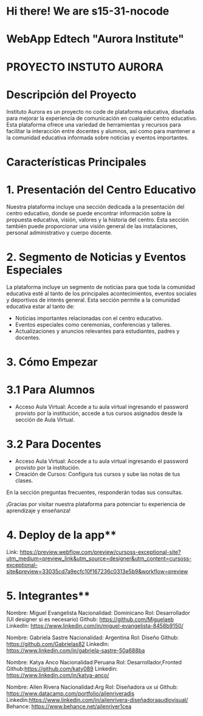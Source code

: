 # Hi there! We are s15-31-nocode
# WebApp Edtech "Aurora Institute"
# PROYECTO INSTUTO AURORA

# Descripción del Proyecto

Instituto Aurora es un proyecto no code de plataforma educativa, diseñada para mejorar la experiencia de comunicación en cualquier centro educativo. Esta plataforma ofrece una variedad de herramientas y recursos para facilitar la interacción entre docentes y alumnos, así como para mantener a la comunidad educativa informada sobre noticias y eventos importantes.

# Características Principales

# 1. Presentación del Centro Educativo

Nuestra plataforma incluye una sección dedicada a la presentación del centro educativo, donde se puede encontrar información sobre la propuesta educativa, visión, valores y la historia del centro. Esta sección también puede proporcionar una visión general de las instalaciones, personal administrativo y cuerpo docente.

# 2. Segmento de Noticias y Eventos Especiales

La plataforma incluye un segmento de noticias para que toda la comunidad educativa esté al tanto de los principales acontecimientos, eventos sociales y deportivos de interés general. Esta sección permite a la comunidad educativa estar al tanto de:

- Noticias importantes relacionadas con el centro educativo.
- Eventos especiales como ceremonias, conferencias y talleres.
- Actualizaciones y anuncios relevantes para estudiantes, padres y docentes.


# 3. Cómo Empezar

# 3.1 Para Alumnos
- Acceso Aula Virtual: Accede a tu aula virtual ingresando el password provisto por la institución, accede a tus cursos asignados desde la sección de Aula Virtual.

# 3.2 Para Docentes
- Acceso Aula Virtual: Accede a tu aula virtual ingresando el password provisto por la institución.
- Creación de Cursos: Configura tus cursos y sube las notas de tus clases.

En la sección preguntas frecuentes, responderán todas sus consultas.

¡Gracias por visitar nuestra plataforma para potenciar tu experiencia de aprendizaje y enseñanza!

# 4. Deploy de la app**
Link: https://preview.webflow.com/preview/cursoss-exceptional-site?utm_medium=preview_link&utm_source=designer&utm_content=cursoss-exceptional-site&preview=33035cd7a9ecfc10f167236c0313e5b9&workflow=preview

# 5. Integrantes**

Nombre: Miguel Evangelista
Nacionalidad: Dominicano
Rol: Desarrollador (UI designer si es necesario)
Github: https://github.com/Miguelaeb
LinkedIn: https://www.linkedin.com/in/miguel-evangelista-8458b9150/

Nombre: Gabriela Sastre
Nacionalidad: Argentina
Rol: Diseño
Github: https://github.com/Gabrielas82
LinkedIn: https://www.linkedin.com/in/gabriela-sastre-50a688ba

Nombre: Katya Anco
Nacionalidad:Peruana
Rol: Desarrollador,Fronted
Github:https://github.com/katy089
Linkedin: https://www.linkedin.com/in/katya-anco/

Nombre: Ailen Rivera 
Nacionalidad:Arg
Rol: Diseñadora ux ui 
Github: https://www.datacamp.com/portfolio/ailenriveradis
Linkedin:https://www.linkedin.com/in/ailenrivera-diseñadoraaudiovisual/                                                                                                                                     
Behance: https://www.behance.net/ailenriver1cea
